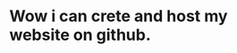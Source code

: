 <!DOCTYPE html>
<html>
    <head>
        <title>Github Assignment</title>
    </head>
    <body>
        <h1>Wow i can crete and host my website on github.</h1>
    </body>
</html>
